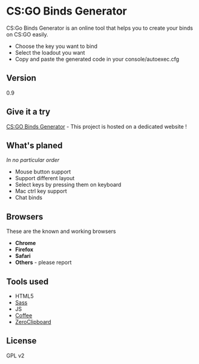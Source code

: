 CS:GO Binds Generator
=========

CS:Go Binds Generator is an online tool that helps you to create your binds on CS:GO easily.

  - Choose the key you want to bind
  - Select the loadout you want
  - Copy and paste the generated code in your console/autoexec.cfg

Version
----

0.9

Give it a try
-----------

[CS:GO Binds Generator](http://csgobindsgenerator.com) - This project is hosted on a dedicated website !

What's planed
-----------
*In no particular order*
- Mouse button support
- Support different layout
- Select keys by pressing them on keyboard
- Mac ctrl key support
- Chat binds

Browsers
--------------
These are the known and working browsers  

* **Chrome**  
* **Firefox**  
* **Safari**
*  **Others** - please report

Tools used
----------
* HTML5
* [Sass](http://sass-lang.com/)
* JS
* [Coffee](http://coffeescript.org/)
* [ZeroClipboard](http://zeroclipboard.org/)

License
----

GPL v2
